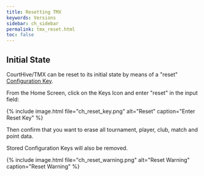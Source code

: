```yaml
---
title: Resetting TMX
keywords: Versions
sidebar: ch_sidebar
permalink: tmx_reset.html
toc: false
---
```


## Initial State

CourtHive/TMX can be reset to its initial state by means of a "reset" [Configuration Key](tmx_configuration.html).

From the Home Screen, click on the Keys Icon and enter "reset" in the input field:

{% include image.html file="ch_reset_key.png" alt="Reset" caption="Enter Reset Key" %}

Then confirm that you want to erase all tournament, player, club, match and point data.

Stored Configuration Keys will also be removed.

{% include image.html file="ch_reset_warning.png" alt="Reset Warning" caption="Reset Warning" %}
